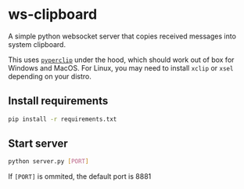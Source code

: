 # ws-clipboard
A simple python websocket server that copies received messages into system clipboard.

This uses [`pyperclip`](https://pypi.org/project/pyperclip/) under the hood, which should work out of box for Windows and MacOS. For Linux, you may need to install `xclip` or `xsel` depending on your distro.

## Install requirements
```bash
pip install -r requirements.txt
```

## Start server
```bash
python server.py [PORT]
```
If `[PORT]` is ommited, the default port is 8881